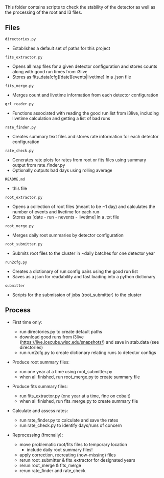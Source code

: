 This folder contains scripts to check the stability of the detector as 
well as the processing of the root and I3 files. 

## Files

`directories.py`
 - Establishes a default set of paths for this project

`fits_extractor.py`
 - Opens all map files for a given detector configuration and stores counts
   along with good run times from i3live
 - Stores as fits_data[cfg][date][events|livetime] in a .json file

`fits_merge.py`
 - Merges count and livetime information from each detector configuration

`grl_reader.py`
 - Functions associated with reading the good run list from i3live, including
   livetime calculation and getting a list of bad runs

`rate_finder.py`
 - Creates summary text files and stores rate information for each detector
   configuration

`rate_check.py`
 - Generates rate plots for rates from root or fits files using summary output
   from rate_finder.py
 - Optionally outputs bad days using rolling average

`README.md`
 - this file

`root_extractor.py`
 - Opens a collection of root files (meant to be ~1 day) and calculates the
   number of events and livetime for each run
 - Stores as [date - run - nevents - livetime] in a .txt file

`root_merge.py`
 - Merges daily root summaries by detector configuration

`root_submitter.py`
 - Submits root files to the cluster in ~daily batches for one detector year

`run2cfg.py`
 - Creates a dictionary of run:config pairs using the good run list
 - Saves as a json for readability and fast loading into a python dictionary

`submitter`
 - Scripts for the submission of jobs (root_submitter) to the cluster


## Process

 - First time only:
    - run directories.py to create default paths
    - download good runs from i3live (https://live.icecube.wisc.edu/snapshots/)
      and save in stab.data (see directories)
    - run run2cfg.py to create dictionary relating runs to detector configs
      
 - Produce root summary files:
    - run one year at a time using root_submitter.py
    - when all finished, run root_merge.py to create summary file
      
 - Produce fits summary files:
    - run fits_extractor.py (one year at a time, fine on cobalt)
    - when all finished, run fits_merge.py to create summary file
      
 - Calculate and assess rates:
    - run rate_finder.py to calculate and save the rates
    - run rate_check.py to identify days/runs of concern
      
 - Reprocessing (fmcnally):
    - move problematic root/fits files to temporary location
      - include daily root summary files!
    - apply correction, recreating (now-missing) files
    - rerun root_submitter & fits_extractor for designated years
    - rerun root_merge & fits_merge
    - rerun rate_finder and rate_check
